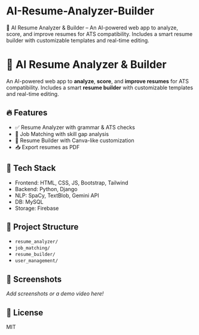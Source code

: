 # AI-Resume-Analyzer-Builder
🚀 AI Resume Analyzer &amp; Builder – An AI-powered web app to analyze, score, and improve resumes for ATS compatibility. Includes a smart resume builder with customizable templates and real-time editing.

# 🧠 AI Resume Analyzer & Builder

An AI-powered web app to **analyze**, **score**, and **improve resumes** for ATS compatibility. Includes a smart **resume builder** with customizable templates and real-time editing.

## 🔥 Features
- ✅ Resume Analyzer with grammar & ATS checks
- 🎯 Job Matching with skill gap analysis
- 🎨 Resume Builder with Canva-like customization
- 📥 Export resumes as PDF

## 🚀 Tech Stack
- Frontend: HTML, CSS, JS, Bootstrap, Tailwind
- Backend: Python, Django
- NLP: SpaCy, TextBlob, Gemini API
- DB: MySQL
- Storage: Firebase

## 📁 Project Structure
- `resume_analyzer/`
- `job_matching/`
- `resume_builder/`
- `user_management/`

## 📸 Screenshots
_Add screenshots or a demo video here!_

## 📜 License
MIT
